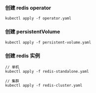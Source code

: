 ### 创建 redis operator

	kubectl apply -f operator.yaml

### 创建 persistentVolume

	kubectl apply -f persistent-volume.yaml

### 创建 redis 实例

	// 单机
	kubectl apply -f redis-standalone.yaml 
	
	// 集群
	kubectl apply -f redis-cluster.yaml
